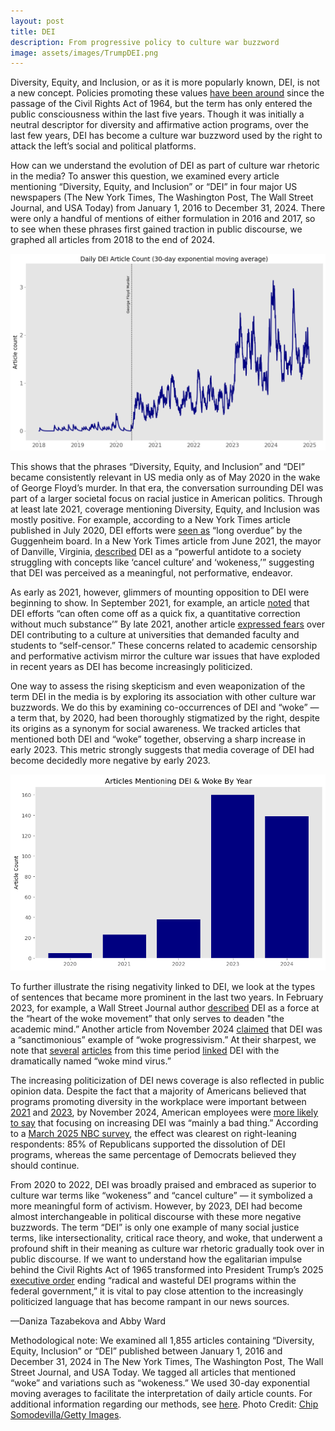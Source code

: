 ```yaml
---
layout: post
title: DEI
description: From progressive policy to culture war buzzword
image: assets/images/TrumpDEI.png
---
```


Diversity, Equity, and Inclusion, or as it is more popularly known, DEI, is not a new concept. Policies promoting these values <a href="https://www.forbes.com/sites/juliekratz/2024/12/29/history-of-dei-why-it-matters-for-the-future/"><u>have been around</u></a> since the passage of the Civil Rights Act of 1964, but the term has only entered the public consciousness within the last five years. Though it was initially a neutral descriptor for diversity and affirmative action programs, over the last few years, DEI has become a culture war buzzword used by the right to attack the left’s social and political platforms. 

How can we understand the evolution of DEI as part of culture war rhetoric in the media? To answer this question, we examined every article mentioning “Diversity, Equity, and Inclusion” or “DEI” in four major US newspapers (The New York Times, The Washington Post, The Wall Street Journal, and USA Today) from January 1, 2016 to December 31, 2024. There were only a handful of mentions of either formulation in 2016 and 2017, so to see when these phrases first gained traction in public discourse, we graphed all articles from 2018 to the end of 2024. 

<p class="aligncenter">
 <img src="/assets/images/dailydeicount.png" alt="" class="graph-image">
 </p>
 <style>
.aligncenter {
    text-align: center;
}
</style>

This shows that the phrases “Diversity, Equity, and Inclusion” and “DEI” became consistently relevant in US media only as of May 2020 in the wake of George Floyd’s murder. In that era, the conversation surrounding DEI was part of a larger societal focus on racial justice in American politics. Through at least late 2021, coverage mentioning Diversity, Equity, and Inclusion was mostly positive. For example, according to a New York Times article published in July 2020, DEI efforts were <a href="https://www.nytimes.com/2020/07/02/arts/design/guggenheim-investigation-racism.html#:~:text=Responding%20to%20criticism%20by%20staff,the%20artist%20Jean%2DMichel%20Basquiat."><u>seen as</u></a> “long overdue” by the Guggenheim board. In a New York Times article from June 2021, the mayor of Danville, Virginia, <a href="https://www.nytimes.com/2021/06/14/us/politics/ralph-northam-virginia.html"><u>described</u></a> DEI as a “powerful antidote to a society struggling with concepts like ‘cancel culture’ and ‘wokeness,’” suggesting that DEI was perceived as a meaningful, not performative, endeavor.

As early as 2021, however, glimmers of mounting opposition to DEI were beginning to show. In September 2021, for example, an article <a href="https://www.washingtonpost.com/entertainment/music/davone-tines-opera-singer/2021/08/30/3d6373de-04d4-11ec-8c3f-3526f81b233b_story.html"><u>noted</u></a> that DEI efforts “can often come off as a quick fix, a quantitative correction without much substance’” By late 2021, another article <a href="https://www.wsj.com/us-news/education/alumni-withhold-donations-demand-colleges-enforce-free-speech-11638280801"><u>expressed fears</u></a> over DEI contributing to a culture at universities that demanded faculty and students to “self-censor.” These concerns related to academic censorship and performative activism mirror the culture war issues that have exploded in recent years as DEI has become increasingly politicized. 	

One way to assess the rising skepticism and even weaponization of the term DEI in the media is by exploring its association with other culture war buzzwords. We do this by examining co-occurrences of DEI and “woke” — a term that, by 2020, had been thoroughly stigmatized by the right, despite its origins as a synonym for social awareness. We tracked articles that mentioned both DEI and “woke” together, observing a sharp increase in early 2023. This metric strongly suggests that media coverage of DEI had become decidedly more negative by early 2023. 

<p class="aligncenter">
 <img src="/assets/images/deibarchart.png" alt="" class="graph-image">
 </p>
 <style>
.aligncenter {
    text-align: center;
}
</style>

To further illustrate the rising negativity linked to DEI, we look at the types of sentences that became more prominent in the last two years. In February 2023, for example, a Wall Street Journal author <a href="https://www.wsj.com/articles/dei-spells-death-for-the-idea-of-a-university-diversity-equity-inclusion-academia-college-hillsdale-new-college-of-florida-open-discourse-1d2ca552"><u>described</u></a> DEI as a force at the “heart of the woke movement” that only serves to deaden "the academic mind.” Another article from November 2024 <a href="https://www.wsj.com/opinion/presidential-election-2024-send-in-the-tropes-0b161de9"><u>claimed</u></a> that DEI was a “sanctimonious” example of “woke progressivism.” At their sharpest, we note that <a href="https://www.wsj.com/tech/elon-musk-politics-trump-social-media-267d34c8"><u>several</u></a> <a href="https://www.wsj.com/politics/donald-trump-elon-musk-alliance-d1fe43e3"><u>articles</u></a> from this time period <a href="https://www.nytimes.com/2024/03/27/opinion/javier-milei-argentina-capitalism.html"><u>linked</u></a> DEI with the dramatically named “woke mind virus.” 

The increasing politicization of DEI news coverage is also reflected in public opinion data. Despite the fact that a majority of Americans believed that programs promoting diversity in the workplace were important between <a href="https://www.latimes.com/b2b/diversity/story/2021-12-15/majority-of-u-s-employers-have-implemented-dei-initiatives-in-2021"><u>2021</u></a> and <a href="https://www.pewresearch.org/social-trends/2023/05/17/diversity-equity-and-inclusion-in-the-workplace/"><u>2023</u></a>, by November 2024, American employees were <a href="https://www.pewresearch.org/short-reads/2024/11/19/views-of-dei-have-become-slightly-more-negative-among-us-workers/"><u>more likely to say</u></a> that focusing on increasing DEI was “mainly a bad thing.” According to a <a href="https://www.nbcnews.com/politics/politics-news/poll-american-voters-are-deeply-divided-dei-programs-political-correct-rcna196377"><u>March 2025 NBC survey</u></a>, the effect was clearest on right-leaning respondents: 85% of Republicans supported the dissolution of DEI programs, whereas the same percentage of Democrats believed they should continue. 

From 2020 to 2022, DEI was broadly praised and embraced as superior to culture war terms like “wokeness” and “cancel culture” — it symbolized a more meaningful form of activism. However, by 2023, DEI had become almost interchangeable in political discourse with these more negative buzzwords. The term “DEI” is only one example of many social justice terms, like intersectionality, critical race theory, and woke, that underwent a profound shift in their meaning as culture war rhetoric gradually took over in public discourse. If we want to understand how the egalitarian impulse behind the Civil Rights Act of 1965 transformed into President Trump’s 2025 <a href="https://www.federalregister.gov/documents/2025/01/29/2025-01953/ending-radical-and-wasteful-government-dei-programs-and-preferencing"><u>executive order</u></a> ending “radical and wasteful DEI programs within the federal government,” it is vital to pay close attention to the increasingly politicized language that has become rampant in our news sources.

—Daniza Tazabekova and Abby Ward

Methodological note: We examined all 1,855 articles containing “Diversity, Equity, Inclusion” or “DEI” published between January 1, 2016 and December 31, 2024 in The New York Times, The Washington Post, The Wall Street Journal, and USA Today. We tagged all articles that mentioned “woke” and variations such as “wokeness.” We used 30-day exponential moving averages to facilitate the interpretation of daily article counts. For additional information regarding our methods, see <a href="https://www.mediaandminorities.org/methods/"><u>here</u></a>. Photo Credit: <a href="https://www.rollingstone.com/politics/politics-features/trump-purge-dei-employee-leave-1235253361/"><u>Chip Somodevilla/Getty Images</u></a>.

